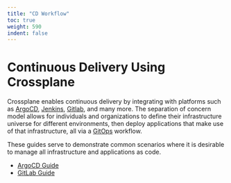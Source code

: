```yaml
---
title: "CD Workflow"
toc: true
weight: 590
indent: false
---
```


# Continuous Delivery Using Crossplane

Crossplane enables continuous delivery by integrating with platforms such as
[ArgoCD], [Jenkins], [Gitlab], and many more. The separation of concern model
allows for individuals and organizations to define their infrastructure universe
for different environments, then deploy applications that make use of that
infrastructure, all via a [GitOps] workflow.

These guides serve to demonstrate common scenarios where it is desirable to
manage all infrastructure and applications as code.

* [ArgoCD Guide][argo-guide]
* [GitLab Guide][gitlab-guide]

<!-- Named links -->
[ArgoCD]: https://argoproj.github.io/argo-cd/
[Jenkins]: https://jenkins.io/
[Gitlab]: https://about.gitlab.com/product/continuous-integration/
[GitOps]: https://www.weave.works/technologies/gitops/
[argo-guide]: workflow/argocd.md
[gitlab-guide]: workflow/gitlab.md
